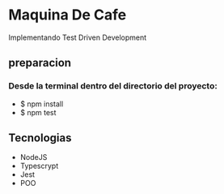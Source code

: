# Maquina De Cafe 
Implementando Test Driven Development

## preparacion
### Desde la terminal dentro del directorio del proyecto:
 - $ npm install
 - $ npm test

## Tecnologias
- NodeJS
- Typescrypt
- Jest
- POO
